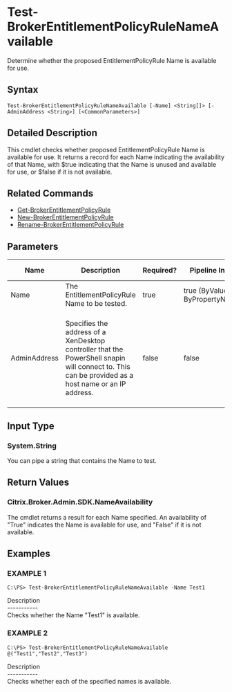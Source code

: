 ﻿# Test-BrokerEntitlementPolicyRuleNameAvailable

   Determine whether the proposed EntitlementPolicyRule Name is available for use.

## Syntax
```
Test-BrokerEntitlementPolicyRuleNameAvailable [-Name] <String[]> [-AdminAddress <String>] [<CommonParameters>]
```

## Detailed Description
   This cmdlet checks whether proposed EntitlementPolicyRule Name is available for use. It returns a record for each Name indicating the availability of that Name, with $true indicating that the Name is unused and available for use, or $false if it is not available.

## Related Commands
  * [Get-BrokerEntitlementPolicyRule](Get-BrokerEntitlementPolicyRule/)
  * [New-BrokerEntitlementPolicyRule](New-BrokerEntitlementPolicyRule/)
  * [Rename-BrokerEntitlementPolicyRule](Rename-BrokerEntitlementPolicyRule/)
## Parameters

| Name   | Description | Required? | Pipeline Input | Default Value |
| --- | --- | --- | --- | --- |
| Name | The EntitlementPolicyRule Name to be tested. | true | true (ByValue, ByPropertyName) |  |
| AdminAddress | Specifies the address of a XenDesktop controller that the PowerShell snapin will connect to. This can be provided as a host name or an IP address. | false | false | Localhost. Once a value is provided by any cmdlet, this value will become the default. |

## Input Type
### System.String
   You can pipe a string that contains the Name to test.
## Return Values
### Citrix.Broker.Admin.SDK.NameAvailability
   The cmdlet returns a result for each Name specified. An availability of "True" indicates the Name is available for use, and "False" if it is not available.
## Examples

### EXAMPLE 1
```
C:\PS> Test-BrokerEntitlementPolicyRuleNameAvailable -Name Test1
```
   Description<br>-----------<br>Checks whether the Name "Test1" is available.
### EXAMPLE 2
```
C:\PS> Test-BrokerEntitlementPolicyRuleNameAvailable @("Test1","Test2","Test3")
```
   Description<br>-----------<br>Checks whether each of the specified names is available.

